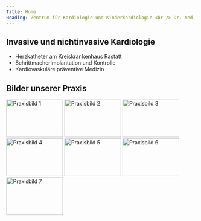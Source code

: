```yaml
---
Title: Home
Heading: Zentrum für Kardiologie und Kinderkardiologie <br /> Dr. med. Tilman Markert
---
```


Invasive und nichtinvasive Kardiologie
--------------------------------------

* Herzkatheter am Kreiskrankenhaus Rastatt
* Schrittmacherimplantation und Kontrolle
* Kardiovaskuläre präventive Medizin

Bilder unserer Praxis
---------------------

<a rel="lightbox" href="images/praxis-1.jpg"><img alt="Praxisbild 1" width="150" height="100" src="images/praxis-1-klein.gif"></a>
   <a rel="lightbox" href="images/praxis-2.jpg"><img alt="Praxisbild 2" width="150" height="100" src="images/praxis-2-klein.gif"></a>
   <a rel="lightbox" href="images/praxis-3.jpg"><img alt="Praxisbild 3" width="150" height="100" src="images/praxis-3-klein.gif"></a>
   <a rel="lightbox" href="images/praxis-4.jpg"><img alt="Praxisbild 4" width="150" height="100" src="images/praxis-4-klein.gif"></a>
   <a rel="lightbox" href="images/praxis-5.jpg"><img alt="Praxisbild 5" width="150" height="100" src="images/praxis-5-klein.gif"></a>
   <a rel="lightbox" href="images/praxis-6.jpg"><img alt="Praxisbild 6" width="150" height="100" src="images/praxis-6-klein.gif"></a>
   <a rel="lightbox" href="images/praxis-7.jpg"><img alt="Praxisbild 7" width="150" height="100" src="images/praxis-7-klein.gif"></a>
